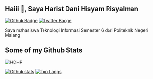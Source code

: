 ## Haiii 👋, Saya Harist Dani Hisyam Risyalman
[![Github Badge](https://img.shields.io/badge/-HDHR-grey?style=flat&logo=github&logoColor=white&link=https://github.com/HDHR/)](https://www.github.com/HDHR/) [![Twitter Badge](https://img.shields.io/badge/-@AyyIsDedzzz-00acee?style=flat&logo=twitter&logoColor=white&link=https://twitter.com/@AyyIsDedzzz/)](https://www.twitter.com/@AyyIsDedzzz/) <p align='left'>Saya mahasiswa Teknologi Informasi Semester 6 dari Politeknik Negeri Malang</p>
## Some of my Github Stats
<p align=left> <img src=https://komarev.com/ghpvc/?username=HDHR alt=HDHR /> </p>

[![Github stats](https://github-readme-stats.vercel.app/api?username=HDHR&show_icons=true&include_all_commits=true&theme=vision-friendly-dark)](https://github.com/HDHR/github-readme-stats)
[![Top Langs](https://github-readme-stats.vercel.app/api/top-langs/?username=HDHR&layout=compact&theme=vision-friendly-dark)](https://github.com/HDHR/github-readme-stats)
